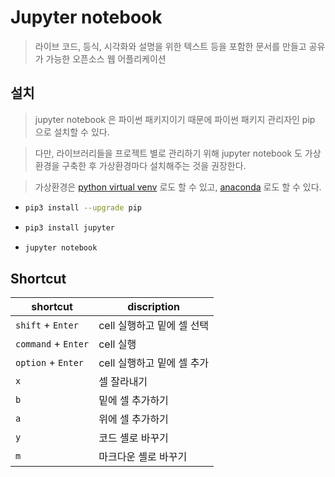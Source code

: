 # Jupyter notebook

> 라이브 코드, 등식, 시각화와 설명을 위한 텍스트 등을 포함한 문서를 만들고 공유가 가능한 오픈소스 웹 어플리케이션

## 설치

> jupyter notebook 은 파이썬 패키지이기 때문에 파이썬 패키지 관리자인 pip 으로 설치할 수 있다.

> 다만, 라이브러리들을 프로젝트 별로 관리하기 위해 jupyter notebook 도 가상환경을 구축한 후 가상환경마다 설치해주는 것을 권장한다.

> 가상환경은 [python virtual venv](python_virtual_environment.md) 로도 할 수 있고, [anaconda](../Data_Science/00_들어가기전에.md) 로도 할 수 있다.

- ```bash
  pip3 install --upgrade pip
  ```

- ```bash
  pip3 install jupyter
  ```

- ```bash
  jupyter notebook
  ```



## Shortcut

| shortcut            | discription                |
| ------------------- | -------------------------- |
| `shift` + `Enter`   | cell 실행하고 밑에 셀 선택 |
| `command` + `Enter` | cell 실행                  |
| `option` + `Enter`  | cell 실행하고 밑에 셀 추가 |
| `x`                 | 셀 잘라내기                |
| `b`                 | 밑에 셀 추가하기           |
| `a`                 | 위에 셀 추가하기           |
| `y`                 | 코드 셸로 바꾸기           |
| `m`                 | 마크다운 셸로 바꾸기       |

